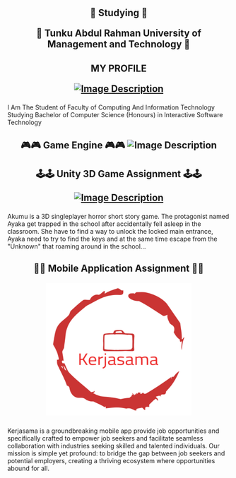 
<h2 align="center">
📖 Studying 📖


🏫 Tunku Abdul Rahman University of Management and Technology 🏫
</h2>

<h2 align="center">
MY PROFILE


<a href="https://diesugunninie.itch.io" target="_blank"><img src="https://img.itch.zone/aW1nLzEzMDI2NTc4LnBuZw==/100x100%23/2PXA6H.png" alt="Image Description" width="150px" height="150px"></a>
</h2>

<p2 align="center">
I Am The Student of Faculty of Computing And Information Technology Studying Bachelor of Computer Science (Honours) in Interactive Software Technology
</p2>

<h2 align="center">
🎮🎮 Game Engine 🎮🎮


<img src="https://www.protocol.com/media-library/unity-logo.jpg?id=30046849&width=1245&height=700&quality=85&coordinates=416%2C0%2C417%2C0" alt="Image Description" width="410px" height="250px">
</h2>

<h2 align="center">
🕹️🕹️ Unity 3D Game Assignment 🕹️🕹️


<a href="https://spoiler02.itch.io/akumu" target="_blank"><img src="https://img.itch.zone/aW1nLzExMTQxODY0LnBuZw==/315x250%23c/Kzplsx.png" alt="Image Description" width="380px" height="200px"></a>
</h2>


<p2 align="left">
Akumu is a 3D singleplayer horror short story game. The protagonist named Ayaka get trapped in the school after accidentally fell asleep in the classroom. She have to find a way to unlock the locked main entrance, Ayaka need to try to find the keys and at the same time escape from the "Unknown" that roaming around in the school...
</p2>

<h2 align="center">
📱📱 Mobile Application Assignment 📱📱


<a href="https://youtu.be/IeD_slQyLDg" target="_blank"><img src="./logo.00_00_00_00.Still001.png" alt="Image Description" width="330px" height="300px"></a>
</h2>
<p2 align="left">
Kerjasama is a groundbreaking mobile app provide job opportunities and specifically crafted to empower job seekers and facilitate seamless collaboration with industries seeking skilled and talented individuals. Our mission is simple yet profound: to bridge the gap between job seekers and potential employers, creating a thriving ecosystem where opportunities abound for all.
</p2>



<!--
**Binkozaru/Binkozaru** is a ✨ _special_ ✨ repository because its `README.md` (this file) appears on your GitHub profile.

Here are some ideas to get you started:

- 🔭 I’m currently working on ...
- 🌱 I’m currently learning ...
- 👯 I’m looking to collaborate on ...
- 🤔 I’m looking for help with ...
- 💬 Ask me about ...
- 📫 How to reach me: ...
- 😄 Pronouns: ...
- ⚡ Fun fact: ...
-->
